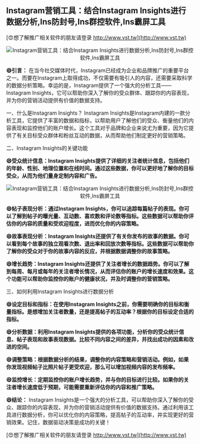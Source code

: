 ## **Instagram营销工具：结合Instagram Insights进行数据分析,Ins防封号,Ins群控软件,Ins霸屏工具**

[😍想了解推广相关软件的朋友请登录 http://www.vst.tw](http://www.vst.tw)

 <center><img src="https://vst.tw/MP4/tuiguang/png/1.png" alt="Instagram营销工具：结合Instagram Insights进行数据分析,Ins防封号,Ins群控软件,Ins霸屏工具"></center>

**😄引言：**
在当今社交媒体时代，Instagram已经成为企业和品牌推广的重要平台之一。而要在Instagram上取得成功，不仅需要有吸引人的内容，还需要采取科学的数据分析策略。幸运的是，Instagram提供了一个强大的分析工具——Instagram Insights，它可以帮助你深入了解你的受众群体、跟踪你的内容表现，并为你的营销活动提供有价值的数据支持。

一、什么是Instagram Insights？
Instagram Insights是Instagram内建的一款分析工具，它提供了丰富的数据和指标，以帮助用户了解他们的受众、衡量他们的内容表现和监控他们的账户增长。这个工具对于品牌和企业来说尤为重要，因为它提供了有关目标受众群体和粉丝互动的数据，从而帮助他们制定更好的营销策略。

二、Instagram Insights的关键功能

**😄受众统计信息：Instagram Insights提供了详细的关注者统计信息，包括他们的年龄、性别、地理位置和在线时间。通过这些数据，你可以更好地了解你的目标受众，从而为他们量身定制内容和广告。**

 <center><img src="https://vst.tw/MP4/tuiguang/png/4.png" alt="Instagram营销工具：结合Instagram Insights进行数据分析,Ins防封号,Ins群控软件,Ins霸屏工具"></center>

**😄帖子表现分析：通过Instagram Insights，你可以追踪每篇帖子的表现。你可以了解到帖子的曝光量、互动数、喜欢数和评论数等指标。这些数据可以帮助你评估你的内容的质量和受欢迎程度，进而优化你的内容策略。**

**😄故事表现分析：Instagram Insights还提供了有关你发布的故事的数据。你可以看到每个故事的独立观看次数、退出率和回放次数等指标。这些数据可以帮助你了解你的受众对于你的故事内容的反应，并根据数据调整你的故事策略。**

**😄增长趋势：Instagram Insights还提供了关注者增长的数据趋势。你可以了解到每周、每月或每年的关注者增长情况，从而评估你的账户的增长速度和效果。这个功能可以帮助你监控你的账户的健康状况，并及时调整你的营销策略。**

三、如何利用Instagram Insights进行数据分析

**😄设定目标和指标：在使用Instagram Insights之前，你需要明确你的目标和衡量指标。是想增加关注者数量，还是提高帖子的互动率？根据你的目标设定合适的指标。**

**😄分析数据：利用Instagram Insights提供的各项功能，分析你的受众统计信息、帖子表现和故事表现数据。比较不同内容之间的差异，并找出成功的因素和改进的空间。**

**😄调整策略：根据数据分析的结果，调整你的内容策略和营销活动。例如，如果你发现视频帖子比照片帖子更受欢迎，那么可以增加视频内容的发布频率。**

**😄监控增长：定期监控你的账户增长趋势，并与你的目标进行比较。如果你的关注者增长速度低于预期，可能需要重新评估你的内容和推广策略。**

**😄结论：**
Instagram Insights是一个强大的分析工具，可以帮助你深入了解你的受众、跟踪你的内容表现，并为你的营销活动提供有价值的数据支持。通过利用该工具进行数据分析，你可以优化你的内容策略，提高帖子的互动率，并实现更好的营销效果。记住，数据驱动决策是成功的关键！

[😍想了解推广相关软件的朋友请登录 http://www.vst.tw](http://www.vst.tw)



